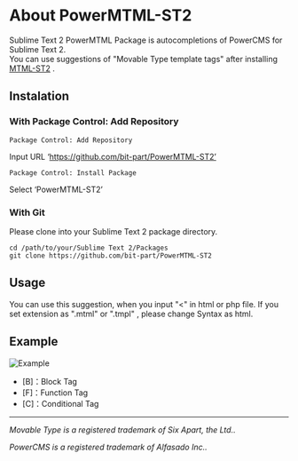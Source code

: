 # About PowerMTML-ST2

Sublime Text 2 PowerMTML Package is autocompletions of PowerCMS for Sublime Text 2.  
You can use suggestions of "Movable Type template tags" after installing [MTML-ST2](https://github.com/bit-part/MTML-ST2) .

## Instalation

### With Package Control: Add Repository

```
Package Control: Add Repository
```

Input URL ‘https://github.com/bit-part/PowerMTML-ST2’

```
Package Control: Install Package
```

Select ‘PowerMTML-ST2’

### With Git

Please clone into your Sublime Text 2 package directory.

```
cd /path/to/your/Sublime Text 2/Packages
git clone https://github.com/bit-part/PowerMTML-ST2
```
## Usage

You can use this suggestion, when you input "<" in html or php file.
If you set extension as ".mtml" or ".tmpl" , please change Syntax as html.

## Example

![Example](http://bit-part.github.com/data/img_powermtml-st2.png)

* [B]：Block Tag
* [F]：Function Tag
* [C]：Conditional Tag

---

_Movable Type is a registered trademark of Six Apart, the Ltd.._

_PowerCMS is a registered trademark of Alfasado Inc.._